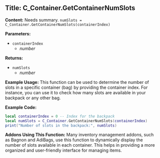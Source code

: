 ## Title: C_Container.GetContainerNumSlots

**Content:**
Needs summary.
`numSlots = C_Container.GetContainerNumSlots(containerIndex)`

**Parameters:**
- `containerIndex`
  - *number*

**Returns:**
- `numSlots`
  - *number*

**Example Usage:**
This function can be used to determine the number of slots in a specific container (bag) by providing the container index. For instance, you can use it to check how many slots are available in your backpack or any other bag.

**Example Code:**
```lua
local containerIndex = 0 -- Index for the backpack
local numSlots = C_Container.GetContainerNumSlots(containerIndex)
print("Number of slots in the backpack:", numSlots)
```

**Addons Using This Function:**
Many inventory management addons, such as Bagnon and AdiBags, use this function to dynamically display the number of slots available in each container. This helps in providing a more organized and user-friendly interface for managing items.